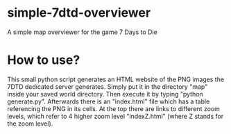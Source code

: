 simple-7dtd-overviewer
======================

A simple map overviewer for the game 7 Days to Die

How to use?
===========

This small python script generates an HTML website of the PNG images the 7DTD dedicated server generates. Simply put it in the directory "map" inside your saved world directory. Then execute it by typing "python generate.py". Afterwards there is an "index.html" file which has a table referencing the PNG in its cells. At the top there are links to different zoom levels, which refer to 4 higher zoom level "indexZ.html" (where Z stands for the zoom level).
